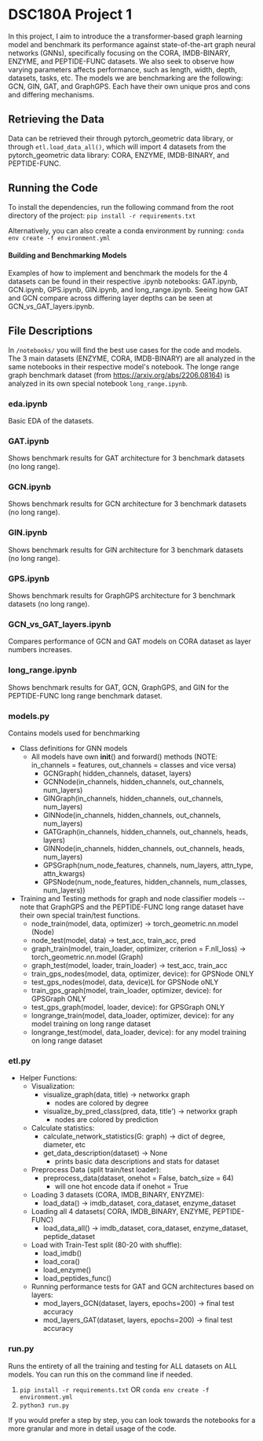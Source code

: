 # DSC180A Project 1
In this project, I aim to introduce the a transformer-based graph learning model and benchmark its performance against state-of-the-art graph neural networks (GNNs), specifically focusing on the CORA, IMDB-BINARY, ENZYME, and PEPTIDE-FUNC datasets. We also seek to observe how varying parameters affects performance, such as length, width, depth, datasets, tasks, etc. The models we are benchmarking are the following: GCN, GIN, GAT, and GraphGPS. Each have their own unique pros and cons and differing mechanisms.

## Retrieving the Data
Data can be retrieved their through pytorch_geometric data library, or through `etl.load_data_all()`, which will import 4 datasets from the pytorch_geometric data library: CORA, ENZYME, IMDB-BINARY, and PEPTIDE-FUNC.

## Running the Code
To install the dependencies, run the following command from the root directory of the project: `pip install -r requirements.txt`

Alternatively, you can also create a conda environment by running: `conda env create -f environment.yml`

#### Building and Benchmarking Models
Examples of how to implement and benchmark the models for the 4 datasets can be found in their respective .ipynb notebooks: GAT.ipynb, GCN.ipynb, GPS.ipynb,  GIN.ipynb, and long_range.ipynb. Seeing how GAT and GCN compare across differing layer depths can be seen at GCN_vs_GAT_layers.ipynb.

##  File Descriptions
In `/notebooks/` you will find the best use cases for the code and models. The 3 main datasets (ENZYME, CORA, IMDB-BINARY) are all analyzed in the same notebooks in their respective model's notebook. The longe range graph benchmark dataset (from https://arxiv.org/abs/2206.08164) is analyzed in its own special notebook `long_range.ipynb`.

### eda.ipynb
Basic EDA of the datasets.

### GAT.ipynb
Shows benchmark results for GAT architecture for 3 benchmark datasets (no long range).

### GCN.ipynb
Shows benchmark results for GCN architecture for 3 benchmark datasets (no long range).

### GIN.ipynb
Shows benchmark results for GIN architecture for 3 benchmark datasets (no long range).

### GPS.ipynb
Shows benchmark results for GraphGPS architecture for 3 benchmark datasets (no long range).

### GCN_vs_GAT_layers.ipynb
Compares performance of GCN and GAT models on CORA dataset as layer numbers increases.

### long_range.ipynb
Shows benchmark results for GAT, GCN, GraphGPS, and GIN for the PEPTIDE-FUNC long range benchmark dataset.

### models.py
Contains models used for benchmarking
* Class definitions for GNN models
    * All models have own  __init__() and forward() methods (NOTE: in_channels = features, out_channels = classes and vice versa)
        * GCNGraph( hidden_channels, dataset, layers)
        * GCNNode(in_channels, hidden_channels, out_channels, num_layers)
        * GINGraph(in_channels, hidden_channels, out_channels, num_layers)
        * GINNode(in_channels, hidden_channels, out_channels, num_layers)
        * GATGraph(in_channels, hidden_channels, out_channels, heads, layers)
        * GINNode(in_channels, hidden_channels, out_channels, heads, num_layers)
        * GPSGraph(num_node_features, channels, num_layers, attn_type, attn_kwargs)
        * GPSNode(num_node_features, hidden_channels, num_classes, num_layers))
* Training and Testing methods for graph and node classifier models -- note that GraphGPS and the PEPTIDE-FUNC long range dataset have their own special train/test functions.
    * node_train(model, data, optimizer) -> torch_geometric.nn.model (Node)
    * node_test(model, data) -> test_acc, train_acc, pred
    * graph_train(model, train_loader, optimizer, criterion = F.nll_loss) -> torch_geometric.nn.model (Graph)
    * graph_test(model, loader, train_loader) ->  test_acc, train_acc
    * train_gps_nodes(model, data, optimizer, device): for GPSNode ONLY
    * test_gps_nodes(model, data, device)L for GPSNode oNLY
    * train_gps_graph(model, train_loader, optimizer, device): for GPSGraph ONLY
    * test_gps_graph(model, loader, device): for GPSGraph ONLY
    * longrange_train(model, data_loader, optimizer, device): for any model training on long range dataset
    * longrange_test(model, data_loader, device): for any model training on long range dataset
### etl.py
* Helper Functions:
    * Visualization:
        * visualize_graph(data, title) -> networkx graph
            * nodes are colored by degree
        * visualize_by_pred_class(pred, data, title') -> networkx graph
            * nodes are colored by prediction
    * Calculate statistics:
        * calculate_network_statistics(G: graph) -> dict of degree, diameter, etc
        * get_data_description(dataset) -> None
            * prints basic data descriptions and stats for dataset
    * Preprocess Data (split train/test loader):
        * preprocess_data(dataset, onehot = False, batch_size = 64)
            * will one hot encode data if onehot = True
    * Loading 3 datasets (CORA, IMDB_BINARY, ENYZME):
        * load_data() -> imdb_dataset, cora_dataset, enzyme_dataset
    * Loading all 4 datasets( CORA, IMDB_BINARY, ENZYME, PEPTIDE-FUNC)
        * load_data_all() -> imdb_dataset, cora_dataset, enzyme_dataset, peptide_dataset
    * Load with Train-Test split (80-20 with shuffle):
        * load_imdb()
        * load_cora()
        * load_enzyme() 
        * load_peptides_func()
    * Running performance tests for GAT and GCN architectures based on layers:
        * mod_layers_GCN(dataset, layers, epochs=200) -> final test accuracy
        * mod_layers_GAT(dataset, layers, epochs=200) -> final test accuracy
     
### run.py
Runs the entirety of all the training and testing for ALL datasets on ALL models. You can run this on the command line if needed.
1.  `pip install -r requirements.txt` OR `conda env create -f environment.yml`
2.  `python3 run.py`

If you would prefer a step by step, you can look towards the notebooks for a more granular and more in detail usage of the code.
